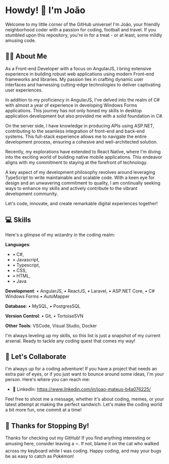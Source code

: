 # Howdy! 👋 I'm João

Welcome to my little corner of the GitHub universe! I'm João, your friendly neighborhood coder with a passion for coding, football and travel. If you stumbled upon this repository, you're in for a treat - or at least, some mildly amusing code.

## 👨‍💻 About Me

As a Front-end Developer with a focus on AngularJS, I bring extensive experience in building robust web applications using modern Front-end frameworks and libraries. My passion lies in crafting dynamic user interfaces and harnessing cutting-edge technologies to deliver captivating user experiences.

In addition to my proficiency in AngularJS, I've delved into the realm of C# with almost a year of experience in developing Windows Forms applications. This journey has not only honed my skills in desktop application development but also provided me with a solid foundation in C#.

On the server side, I have knowledge in producing APIs using ASP.NET, contributing to the seamless integration of front-end and back-end systems. This full-stack experience allows me to navigate the entire development process, ensuring a cohesive and well-architected solution.

Recently, my explorations have extended to React Native, where I'm diving into the exciting world of building native mobile applications. This endeavor aligns with my commitment to staying at the forefront of technology.

A key aspect of my development philosophy revolves around leveraging TypeScript to write maintainable and scalable code. With a keen eye for design and an unwavering commitment to quality, I am continually seeking ways to enhance my skills and actively contribute to the vibrant development community.

Let's code, innovate, and create remarkable digital experiences together!


## 💻 Skills

Here's a glimpse of my wizardry in the coding realm:

**Languages**:
  *  • C#,
  *  • Javascript,
  *  • Typescript,
  *  • CSS,
  *  • HTML,
  *  • Java
  
**Development**: 
  • AngularJS, 
  • ReactJS, 
  • Laravel, 
  • ASP.NET Core, 
  • C# Windows Forms
  • AutoMapper
  
**Database**: 
  • MySQL, 
  • PostgresSQL
  
**Version Control**: 
  • Git, 
  • TortoiseSVN
  
**Other Tools**: VSCode, Visual Studio, Docker

I'm always leveling up my skills, so this list is just a snapshot of my current arsenal. Ready to tackle any coding quest that comes my way!


## 🤝 Let's Collaborate

I'm always up for a coding adventure! If you have a project that needs an extra pair of eyes, or if you just want to bounce around some ideas, I'm your person. Here's where you can reach me:

- 💼 LinkedIn: https://www.linkedin.com/in/joao-mateus-b4a076225/

Feel free to shoot me a message, whether it's about coding, memes, or your latest attempt at making the perfect sandwich. Let's make the coding world a bit more fun, one commit at a time!

## 🎉 Thanks for Stopping By!

Thanks for checking out my GitHub! If you find anything interesting or amusing here, consider leaving a ⭐️. If not, blame it on the cat who walked across my keyboard while I was coding. Happy coding, and may your bugs be as easy to catch as Pokémon!
